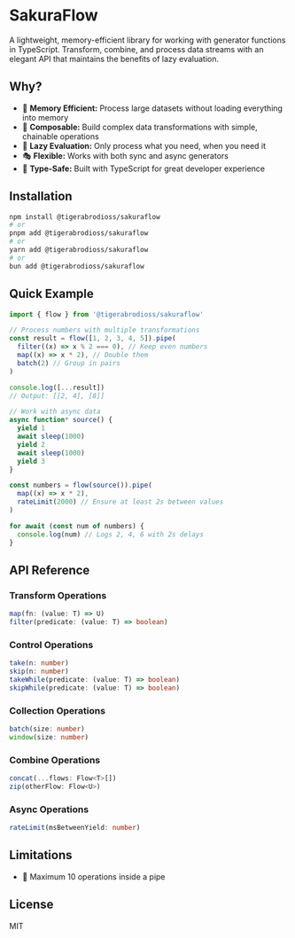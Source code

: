 # SakuraFlow

A lightweight, memory-efficient library for working with generator functions in TypeScript. Transform, combine, and process data streams with an elegant API that maintains the benefits of lazy evaluation.

## Why?

- 🌸 **Memory Efficient:** Process large datasets without loading everything into memory
- 🎯 **Composable:** Build complex data transformations with simple, chainable operations
- 🔄 **Lazy Evaluation:** Only process what you need, when you need it
- 🎭 **Flexible:** Works with both sync and async generators
- 🧪 **Type-Safe:** Built with TypeScript for great developer experience

## Installation

```bash
npm install @tigerabrodioss/sakuraflow
# or
pnpm add @tigerabrodioss/sakuraflow
# or
yarn add @tigerabrodioss/sakuraflow
# or
bun add @tigerabrodioss/sakuraflow
```

## Quick Example

```ts
import { flow } from '@tigerabrodioss/sakuraflow'

// Process numbers with multiple transformations
const result = flow([1, 2, 3, 4, 5]).pipe(
  filter((x) => x % 2 === 0), // Keep even numbers
  map((x) => x * 2), // Double them
  batch(2) // Group in pairs
)

console.log([...result])
// Output: [[2, 4], [8]]

// Work with async data
async function* source() {
  yield 1
  await sleep(1000)
  yield 2
  await sleep(1000)
  yield 3
}

const numbers = flow(source()).pipe(
  map((x) => x * 2),
  rateLimit(2000) // Ensure at least 2s between values
)

for await (const num of numbers) {
  console.log(num) // Logs 2, 4, 6 with 2s delays
}
```

## API Reference

### Transform Operations

```ts
map(fn: (value: T) => U)
filter(predicate: (value: T) => boolean)
```

### Control Operations

```ts
take(n: number)
skip(n: number)
takeWhile(predicate: (value: T) => boolean)
skipWhile(predicate: (value: T) => boolean)
```

### Collection Operations

```ts
batch(size: number)
window(size: number)
```

### Combine Operations

```ts
concat(...flows: Flow<T>[])
zip(otherFlow: Flow<U>)
```

### Async Operations

```ts
rateLimit(msBetweenYield: number)
```

## Limitations

- 🚫 Maximum 10 operations inside a pipe

## License

MIT
